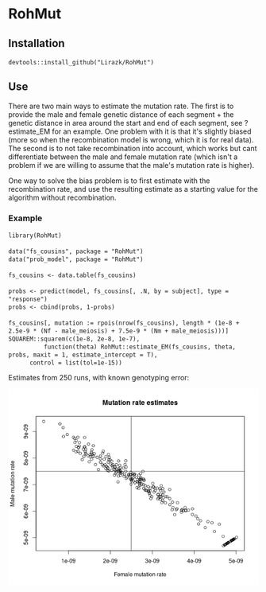 # RohMut

## Installation

```
devtools::install_github("Lirazk/RohMut")
```

## Use

There are two main ways to estimate the mutation rate. The first is to provide the male and female genetic distance of each segment + the genetic distance in area around the start and end of each segment, see ?estimate_EM for an example. One problem with it is that it's slightly biased (more so when the recombination model is wrong, which it is for real data).
The second is to not take recombination into account, which works but cant differentiate between the male and female mutation rate (which isn't a problem if we are willing to assume that the male's mutation rate is higher).

One way to solve the bias problem is to first estimate with the recombination rate, and use the resulting estimate as a starting value for the algorithm without recombination.

### Example

```
library(RohMut)

data("fs_cousins", package = "RohMut")
data("prob_model", package = "RohMut")

fs_cousins <- data.table(fs_cousins)

probs <- predict(model, fs_cousins[, .N, by = subject], type = "response")
probs <- cbind(probs, 1-probs)

fs_cousins[, mutation := rpois(nrow(fs_cousins), length * (1e-8 + 2.5e-9 * (Nf - male_meiosis) + 7.5e-9 * (Nm + male_meiosis)))]
SQUAREM::squarem(c(1e-8, 2e-8, 1e-7), 
          function(theta) RohMut::estimate_EM(fs_cousins, theta, probs, maxit = 1, estimate_intercept = T), 
      control = list(tol=1e-15))
```

Estimates from 250 runs, with known genotyping error:

![](result.png)